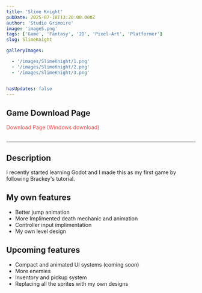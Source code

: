 ```yaml
---
title: 'Slime Knight'
pubDate: 2025-07-18T13:20:00.000Z
author: 'Studio Grimoire'
image: 'image5.png'
tags: ['Game', 'Fantasy', '2D', 'Pixel-Art', 'Platformer']
slug: SlimeKnight

galleryImages:

  - '/images/SlimeKnight/1.png'
  - '/images/SlimeKnight/2.png'
  - '/images/SlimeKnight/3.png'


hasUpdates: false
---
```


## Game Download Page

<a href="https://studio-grimoire.itch.io/slime-knight" 
   style="color:#ef4444; text-decoration:none; margin-bottom:1rem; display:inline-block;" 
   onmouseover="this.style.textDecoration='underline'" 
   onmouseout="this.style.textDecoration='none'" 
   target="_blank" 
   rel="noopener noreferrer">
  Download Page (Windows download)
</a>

---

## Description

I recently started learning Godot and I made this as my first game by following Brackey's tutorial.

## My own features

* Better jump animation
* More Implimented death mechanic and animation
* Controller input implimentation
* My own level design

## Upcoming features

* Compact and animated UI systems (coming soon)
* More enemies
* Inventory and pickup system
* Replacing all the sprites with my own designs